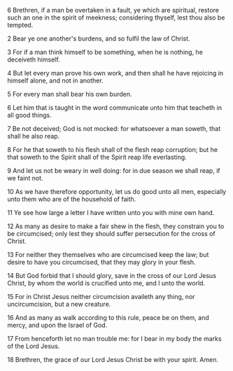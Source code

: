6 Brethren, if a man be overtaken in a fault, ye which are spiritual, restore such an one in the spirit of meekness; considering thyself, lest thou also be tempted.

2 Bear ye one another's burdens, and so fulfil the law of Christ.

3 For if a man think himself to be something, when he is nothing, he deceiveth himself.

4 But let every man prove his own work, and then shall he have rejoicing in himself alone, and not in another.

5 For every man shall bear his own burden.

6 Let him that is taught in the word communicate unto him that teacheth in all good things.

7 Be not deceived; God is not mocked: for whatsoever a man soweth, that shall he also reap.

8 For he that soweth to his flesh shall of the flesh reap corruption; but he that soweth to the Spirit shall of the Spirit reap life everlasting.

9 And let us not be weary in well doing: for in due season we shall reap, if we faint not.

10 As we have therefore opportunity, let us do good unto all men, especially unto them who are of the household of faith.

11 Ye see how large a letter I have written unto you with mine own hand.

12 As many as desire to make a fair shew in the flesh, they constrain you to be circumcised; only lest they should suffer persecution for the cross of Christ.

13 For neither they themselves who are circumcised keep the law; but desire to have you circumcised, that they may glory in your flesh.

14 But God forbid that I should glory, save in the cross of our Lord Jesus Christ, by whom the world is crucified unto me, and I unto the world.

15 For in Christ Jesus neither circumcision availeth any thing, nor uncircumcision, but a new creature.

16 And as many as walk according to this rule, peace be on them, and mercy, and upon the Israel of God.

17 From henceforth let no man trouble me: for I bear in my body the marks of the Lord Jesus.

18 Brethren, the grace of our Lord Jesus Christ be with your spirit. Amen. 
